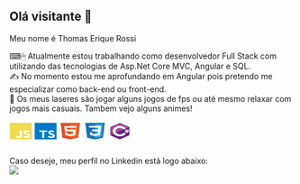 ## Olá visitante 👀 ##

Meu nome é Thomas Erique Rossi
<div>
  ⌨🖱 Atualmente estou trabalhando como desenvolvedor Full Stack com utilizando das tecnologias de Asp.Net Core MVC, Angular e SQL.
</div>

<div>
  ✍ No momento estou me aprofundando em Angular pois pretendo me especializar como back-end ou front-end.
</div>

<div>
  👾 Os meus laseres são jogar alguns jogos de fps ou até mesmo relaxar com jogos mais casuais. Tambem vejo alguns animes!
</div>

<div style="display: inline_block"><br>
  <img align="center" alt="Thomas-Js" height="30" width="40" src="https://raw.githubusercontent.com/devicons/devicon/master/icons/javascript/javascript-plain.svg">
  <img align="center" alt="Thomas-Ts" height="30" width="40" src="https://raw.githubusercontent.com/devicons/devicon/master/icons/typescript/typescript-plain.svg">
  <img align="center" alt="Thomas-HTML" height="30" width="40" src="https://raw.githubusercontent.com/devicons/devicon/master/icons/html5/html5-original.svg">
  <img align="center" alt="Thomas-CSS" height="30" width="40" src="https://raw.githubusercontent.com/devicons/devicon/master/icons/css3/css3-original.svg">
  <img align="center" alt="Thomas-Csharp" height="30" width="40" src="https://raw.githubusercontent.com/devicons/devicon/master/icons/csharp/csharp-original.svg">
</div>

##

<div>
  Caso deseje, meu perfil no Linkedin está logo abaixo:
 </div>
<a href="https://www.linkedin.com/in/thomas-rossi-291314149" target="_blank"><img src="https://img.shields.io/badge/-LinkedIn-%230077B5?style=for-the-badge&logo=linkedin&logoColor=white" target="_blank"></a>
